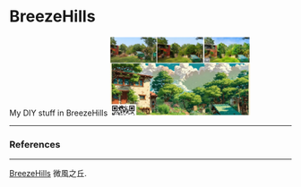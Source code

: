 # BreezeHills
My DIY stuff in BreezeHills
<img src="pic/BreezeHills0328_2025.png" width=50%> <br>

---
### References
---
[BreezeHills](https://www.nxp.com/docs/en/application-note/AN3219.pdf) 微風之丘. <br>
 
